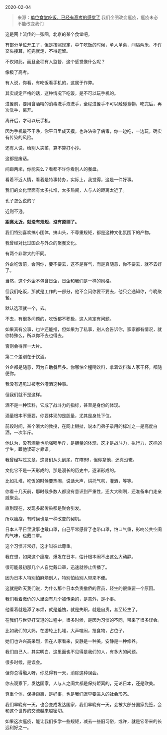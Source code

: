 2020-02-04

> 来源：[单位食堂吃饭，已经有高考的感觉了](http://mp.weixin.qq.com/s?__biz=MzU3NDc5Nzc0NQ==&mid=2247486431&idx=1&sn=9f2ba33a4fc8aaffd6f234abff0a2acc&chksm=fd2da901ca5a201761dd9c6cbce7c8705cfd5ffd696d1f76160cffc8fcc3c353131de2c9d198&scene=27#wechat_redirect)
> 我们企图改变瘟疫，瘟疫未必不能改变我们

这是网上流传的一张图，北京的某个食堂吧。

  

有部分单位开工了，但是按照规定，中午吃饭的时候，单人单桌，间隔两米，不许交头接耳，吃完就走，不得逗留。

  

不仅如此，而且全程有人监督，这个感觉像什么呢？

  

像极了高考。

  

有人说，你看，有吃饭看手机的，这属于作弊。

  

其实规定严格的话，这种情况下吃饭，是不可以玩手机的。

  

进餐前，要用含酒精的消毒洗手液洗手，全程进餐手不可以触碰食物，吃完后，再次洗手，离开。

  

离开后，才可以玩手机。

  

因为手机最不干净，你平日里成天摸，也许沾染了病毒，你一边吃，一边玩，确实有传染的风险。

  

还有人说，给别人夹菜，算不算打小抄。

  

这都是废话。

  

间距两米，你能夹么？看都不许你看别人的餐盘。

  

看着不近人情，看着是特事特办，实际上，我觉得，这是一件好事。

  

我们的文化里面有太多扎堆，太多热闹，人与人的距离太近了。

  

孔子怎么说的？

  

近则不逊。

  

 **距离太近，就没有规矩，没有原则了。**

  

我们特别喜欢搞小团体，搞山头，不尊重规矩，都是这种文化氛围下的产物。

  

我曾经对比过国企与外企的聚餐文化。

  

有两个非常大的不同。

  

外企吃饭前，会问你，要不要去，这不是客气，而是真随意，你不要去，就不去好了。

  

当然，这个外企不包含日企，日企和我们是一样的风格。

  

但我们吃饭，那就是工作的一部分，他不会问你要不要去，他只会通知你，今晚聚餐。

  

默认选项就一个，去。

  

不去，有很多问题的，吃饭都不积极，这人肯定有问题。

  

如果真有公事，也许还能推，但如果为了私事，别人会告诉你，家家都有情况，就你特殊么，所以你不去也得去。

  

否则会得罪一大片。

  

第二个差别在于饮酒。

  

外企都是随意，因为自助餐居多。你哪怕全程喝饮料，拿着饮料和人家干杯，都随便你。

  

我没有遇见过被老外灌酒这种事。

  

但我们就不是这样。

  

酒不是一种饮料，它成了战斗力的指标，甚至是身份的体现。

  

酒量根本不重要，你要体现的是胆量，尤其是身处下位。

  

前段时间，某个浙大的教授，在网上掰扯，说本门弟子录用的标准之一是高度白酒，一次半斤。

  

他认为，没有酒量也能强喝半斤，是胆量的体现，这才是战斗力，执行力，这样的学生，跟他读研才靠谱。

  

我曾经写过文章，这哥们从头到尾，在瞎BB，但你拿他，还真没辙。

  

文化它不是一天形成的，那是漫长的历史中，逐渐形成的。

  

比如扎堆，吃饭的时候要热闹，说话大声，烘托气氛，灌酒，等等。

  

你看十几天前，那时候多数人都没有意识到严重性，还大大咧咧，还准备串门走亲戚聚会。

  

直到现在，发现多起传染都是聚会引发。

  

所以瘟疫，有时候也是一种改变的契机。

  

日本人平日里没事也戴口罩，自己平常感冒了也带口罩，怕口气重，影响公共空间的气味，也戴口罩。

  

这个习惯非常好，这才叫彼此尊重。

  

我在想，如果这个瘟疫，爆发在日本，估计根本闹不出这么大动静。

  

很可能最初那几个人自觉戴口罩，迅速就停止传播了。

  

因为日本人特别怕麻烦别人，特别怕给别人带来不便。

  

这就是昨天我们说，为什么那个日本负责撤侨的官员，轻生的很重要一个原因。

  

我们看着撤侨的人里面有几个被传染的，是意外，是小事。

  

他看着就是添了麻烦，就是羞愧，就是失职，就是自责，甚至轻生了。

  

在我们与世界打交道的过程中，很多时候，是因为习惯的不同，带来了很多误会。

  

比如我们的大妈，在游轮上扎堆，大声喧闹，抢食物，占位子。

  

她们也许兴高采烈，但在人家看来，安静是一种美，安静是一种修养。

  

我们自己人，其实明白，这里面也不见得是我们的人，有多大的问题。

  

很多时候，是误会。

  

但你总得融入呀，你总得有一天，消除这种误会。  

  

你去观察下，发达国家，人与人之间大都是保持距离的，无论日本，还是欧美。

  

尊重个体，保持距离，是好事，也是我们迟早要进入的社会形态。

  

我们早晚有一天，也会变成发达国家，我们早晚有一天，会被大部分国家免签，会和这个世界的交流越来越密切。

  

如果这次瘟疫，能让我们多学一些规矩，减去一些旧习俗，或许，就是它带来的长远利好之一。

